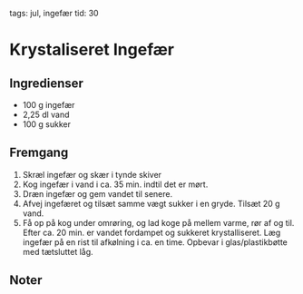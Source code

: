 tags: jul, ingefær
tid: 30

# Krystaliseret Ingefær

## Ingredienser
  - 100 g ingefær
  - 2,25 dl vand
  - 100 g sukker

## Fremgang
  1. Skræl ingefær og skær i tynde skiver
  2. Kog ingefær i vand i ca. 35 min. indtil det er mørt.
  3. Dræn ingefær og gem vandet til senere.
  4. Afvej ingefæret og tilsæt samme vægt sukker i en gryde. Tilsæt 20 g vand.
  5. Få op på kog under omrøring, og lad koge på mellem varme, rør af og til.
     Efter ca. 20 min. er vandet fordampet og sukkeret krystalliseret. Læg
     ingefær på en rist til afkølning i ca. en time. Opbevar i glas/plastikbøtte
     med tætsluttet låg.

## Noter
